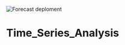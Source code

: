 ![Forecast deploment](https://user-images.githubusercontent.com/77150489/151002906-42e011a3-67b9-47fa-8728-f362c0661fd5.jpeg)
# Time_Series_Analysis
